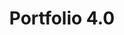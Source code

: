 ---
title: Portfolio 4.0
description: The site you're on 🚀
important: false
cover: null
tags:
    - Next.js
    - React
    - TypeScript
    - Geist UI
redirect: https://github.com/http-samc/smrth.dev
---